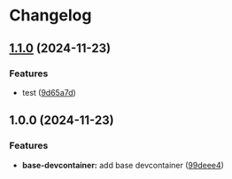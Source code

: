 # Changelog

## [1.1.0](https://github.com/ebizbase/dev-infras/compare/base-devcontainer-v1.0.0...base-devcontainer-v1.1.0) (2024-11-23)


### Features

* test ([9d65a7d](https://github.com/ebizbase/dev-infras/commit/9d65a7d772c916516209163e26d95ff6196bc455))

## 1.0.0 (2024-11-23)

### Features

* **base-devcontainer:** add base devcontainer ([99deee4](https://github.com/ebizbase/dev-infras/commit/99deee415d8773bcf4a3e1507aeca52e982208b1))
